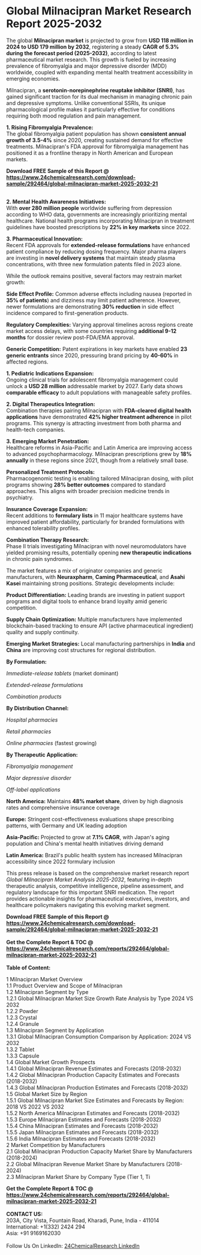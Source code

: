 <h1>Global Milnacipran Market Research Report 2025-2032</h1><p>The global <strong>Milnacipran market</strong> is projected to grow from <strong>USD 118 million in 2024 to USD 179 million by 2032</strong>, registering a steady <strong>CAGR of 5.3% during the forecast period (2025-2032)</strong>, according to latest pharmaceutical market research. This growth is fueled by increasing prevalence of fibromyalgia and major depressive disorder (MDD) worldwide, coupled with expanding mental health treatment accessibility in emerging economies.</p><p>Milnacipran, a <strong>serotonin-norepinephrine reuptake inhibitor (SNRI)</strong>, has gained significant traction for its dual mechanism in managing chronic pain and depressive symptoms. Unlike conventional SSRIs, its unique pharmacological profile makes it particularly effective for conditions requiring both mood regulation and pain management.</p><p><strong>1. Rising Fibromyalgia Prevalence:</strong><br>
The global fibromyalgia patient population has shown <strong>consistent annual growth of 3.5-4%</strong> since 2020, creating sustained demand for effective treatments. Milnacipran's FDA approval for fibromyalgia management has positioned it as a frontline therapy in North American and European markets.</p><div><b>Download FREE Sample of this Report @ 
            <a href="https://www.24chemicalresearch.com/download-sample/292464/global-milnacipran-market-2025-2032-21">
            https://www.24chemicalresearch.com/download-sample/292464/global-milnacipran-market-2025-2032-21</a></b></div><br><p><strong>2. Mental Health Awareness Initiatives:</strong><br>
With <strong>over 280 million people</strong> worldwide suffering from depression according to WHO data, governments are increasingly prioritizing mental healthcare. National health programs incorporating Milnacipran in treatment guidelines have boosted prescriptions by <strong>22% in key markets</strong> since 2022.</p><p><strong>3. Pharmaceutical Innovation:</strong><br>
Recent FDA approvals for <strong>extended-release formulations</strong> have enhanced patient compliance by reducing dosing frequency. Major pharma players are investing in <strong>novel delivery systems</strong> that maintain steady plasma concentrations, with three new formulation patents filed in 2023 alone.</p><p>While the outlook remains positive, several factors may restrain market growth:</p><p><strong>Side Effect Profile:</strong> Common adverse effects including nausea (reported in <strong>35% of patients</strong>) and dizziness may limit patient adherence. However, newer formulations are demonstrating <strong>30% reduction</strong> in side effect incidence compared to first-generation products.</p><p><strong>Regulatory Complexities:</strong> Varying approval timelines across regions create market access delays, with some countries requiring <strong>additional 9-12 months</strong> for dossier review post-FDA/EMA approval.</p><p><strong>Generic Competition:</strong> Patent expirations in key markets have enabled <strong>23 generic entrants</strong> since 2020, pressuring brand pricing by <strong>40-60%</strong> in affected regions.</p><p><strong>1. Pediatric Indications Expansion:</strong><br>
Ongoing clinical trials for adolescent fibromyalgia management could unlock a <strong>USD 28 million</strong> addressable market by 2027. Early data shows <strong>comparable efficacy</strong> to adult populations with manageable safety profiles.</p><p><strong>2. Digital Therapeutics Integration:</strong><br>
Combination therapies pairing Milnacipran with <strong>FDA-cleared digital health applications</strong> have demonstrated <strong>42% higher treatment adherence</strong> in pilot programs. This synergy is attracting investment from both pharma and health-tech companies.</p><p><strong>3. Emerging Market Penetration:</strong><br>
Healthcare reforms in Asia-Pacific and Latin America are improving access to advanced psychopharmacology. Milnacipran prescriptions grew by <strong>18% annually</strong> in these regions since 2021, though from a relatively small base.</p><p><strong>Personalized Treatment Protocols:</strong><br>
	Pharmacogenomic testing is enabling tailored Milnacipran dosing, with pilot programs showing <strong>28% better outcomes</strong> compared to standard approaches. This aligns with broader precision medicine trends in psychiatry.</p><p><strong>Insurance Coverage Expansion:</strong><br>
	Recent additions to <strong>formulary lists</strong> in 11 major healthcare systems have improved patient affordability, particularly for branded formulations with enhanced tolerability profiles.</p><p><strong>Combination Therapy Research:</strong><br>
	Phase II trials investigating Milnacipran with novel neuromodulators have yielded promising results, potentially opening <strong>new therapeutic indications</strong> in chronic pain syndromes.</p><p>The market features a mix of originator companies and generic manufacturers, with <strong>Neuraxpharm</strong>, <strong>Caming Pharmaceutical</strong>, and <strong>Asahi Kasei</strong> maintaining strong positions. Strategic developments include:</p><p><strong>Product Differentiation:</strong> Leading brands are investing in patient support programs and digital tools to enhance brand loyalty amid generic competition.</p><p><strong>Supply Chain Optimization:</strong> Multiple manufacturers have implemented blockchain-based tracking to ensure API (active pharmaceutical ingredient) quality and supply continuity.</p><p><strong>Emerging Market Strategies:</strong> Local manufacturing partnerships in <strong>India</strong> and <strong>China</strong> are improving cost structures for regional distribution.</p><p><strong>By Formulation:</strong></p><p><em>Immediate-release tablets</em> (market dominant)</p><p><em>Extended-release formulations</em></p><p><em>Combination products</em></p><p><strong>By Distribution Channel:</strong></p><p><em>Hospital pharmacies</em></p><p><em>Retail pharmacies</em></p><p><em>Online pharmacies</em> (fastest growing)</p><p><strong>By Therapeutic Application:</strong></p><p><em>Fibromyalgia management</em></p><p><em>Major depressive disorder</em></p><p><em>Off-label applications</em></p><p><strong>North America:</strong> Maintains <strong>48% market share</strong>, driven by high diagnosis rates and comprehensive insurance coverage</p><p><strong>Europe:</strong> Stringent cost-effectiveness evaluations shape prescribing patterns, with Germany and UK leading adoption</p><p><strong>Asia-Pacific:</strong> Projected to grow at <strong>7.1% CAGR</strong>, with Japan's aging population and China's mental health initiatives driving demand</p><p><strong>Latin America:</strong> Brazil's public health system has increased Milnacipran accessibility since 2022 formulary inclusion</p><p>This press release is based on the comprehensive market research report <em>Global Milnacipran Market Analysis 2025-2032</em>, featuring in-depth therapeutic analysis, competitive intelligence, pipeline assessment, and regulatory landscape for this important SNRI medication. The report provides actionable insights for pharmaceutical executives, investors, and healthcare policymakers navigating this evolving market segment.</p><div><b>Download FREE Sample of this Report @ 
            <a href="https://www.24chemicalresearch.com/download-sample/292464/global-milnacipran-market-2025-2032-21">
            https://www.24chemicalresearch.com/download-sample/292464/global-milnacipran-market-2025-2032-21</a></b></div><br><div><b>Get the Complete Report & TOC @ 
            <a href="https://www.24chemicalresearch.com/reports/292464/global-milnacipran-market-2025-2032-21">
            https://www.24chemicalresearch.com/reports/292464/global-milnacipran-market-2025-2032-21</a></b></div><br>
            <b>Table of Content:</b><p>1 Milnacipran Market Overview<br />
    1.1 Product Overview and Scope of Milnacipran<br />
    1.2 Milnacipran Segment by Type<br />
        1.2.1 Global Milnacipran Market Size Growth Rate Analysis by Type 2024 VS 2032<br />
        1.2.2 Powder<br />
        1.2.3 Crystal<br />
        1.2.4 Granule<br />
    1.3 Milnacipran Segment by Application<br />
        1.3.1 Global Milnacipran Consumption Comparison by Application: 2024 VS 2032<br />
        1.3.2 Tablet<br />
        1.3.3 Capsule<br />
    1.4 Global Market Growth Prospects<br />
        1.4.1 Global Milnacipran Revenue Estimates and Forecasts (2018-2032)<br />
        1.4.2 Global Milnacipran Production Capacity Estimates and Forecasts (2018-2032)<br />
        1.4.3 Global Milnacipran Production Estimates and Forecasts (2018-2032)<br />
    1.5 Global Market Size by Region<br />
        1.5.1 Global Milnacipran Market Size Estimates and Forecasts by Region: 2018 VS 2022 VS 2032<br />
        1.5.2 North America Milnacipran Estimates and Forecasts (2018-2032)<br />
        1.5.3 Europe Milnacipran Estimates and Forecasts (2018-2032)<br />
        1.5.4 China Milnacipran Estimates and Forecasts (2018-2032)<br />
        1.5.5 Japan Milnacipran Estimates and Forecasts (2018-2032)<br />
        1.5.6 India Milnacipran Estimates and Forecasts (2018-2032)<br />
2 Market Competition by Manufacturers<br />
    2.1 Global Milnacipran Production Capacity Market Share by Manufacturers (2018-2024)<br />
    2.2 Global Milnacipran Revenue Market Share by Manufacturers (2018-2024)<br />
    2.3 Milnacipran Market Share by Company Type (Tier 1, Ti</p><div><b>Get the Complete Report & TOC @ 
            <a href="https://www.24chemicalresearch.com/reports/292464/global-milnacipran-market-2025-2032-21">
            https://www.24chemicalresearch.com/reports/292464/global-milnacipran-market-2025-2032-21</a></b></div><br><b>CONTACT US:</b><br>
            203A, City Vista, Fountain Road, Kharadi, Pune, India - 411014<br>
            International: +1(332) 2424 294<br>
            Asia: +91 9169162030 <br><br>
            Follow Us On LinkedIn: <a href="https://www.linkedin.com/company/24chemicalresearch/">24ChemicalResearch LinkedIn</a>